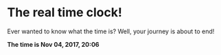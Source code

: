 # The real time clock!

Ever wanted to know what the time is? Well, your journey is about to end!

**The time is Nov 04, 2017, 20:06**